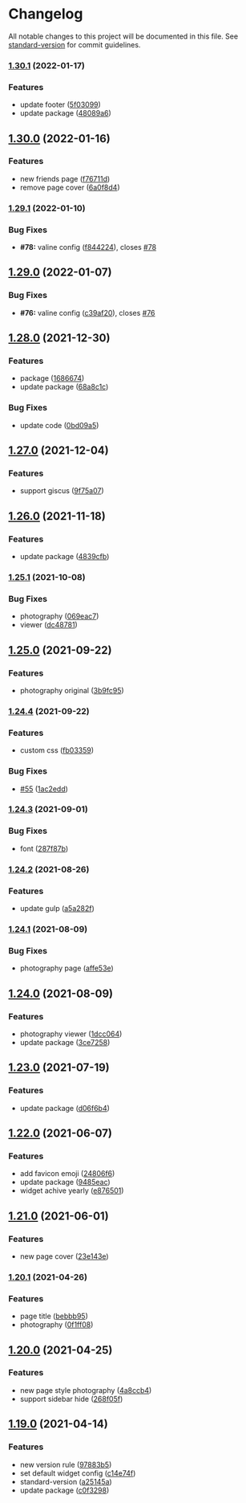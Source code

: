 # Changelog

All notable changes to this project will be documented in this file. See [standard-version](https://github.com/conventional-changelog/standard-version) for commit guidelines.

### [1.30.1](https://github.com/lh1me/hexo-theme-aomori/compare/v1.30.0...v1.30.1) (2022-01-17)


### Features

* update footer ([5f03099](https://github.com/lh1me/hexo-theme-aomori/commit/5f03099f79024934d223ffdd473bea0054ce20ab))
* update package ([48089a6](https://github.com/lh1me/hexo-theme-aomori/commit/48089a654552166f6932b2d82f1f061e251a171d))

## [1.30.0](https://github.com/lh1me/hexo-theme-aomori/compare/v1.29.1...v1.30.0) (2022-01-16)


### Features

* new friends page ([f76711d](https://github.com/lh1me/hexo-theme-aomori/commit/f76711ddb92e947a9d245acd34e1bcbf53c190bc))
* remove page cover ([6a0f8d4](https://github.com/lh1me/hexo-theme-aomori/commit/6a0f8d471937fb3a2182675e68f53c2bf0dd2f28))

### [1.29.1](https://github.com/lh1me/hexo-theme-aomori/compare/v1.29.0...v1.29.1) (2022-01-10)


### Bug Fixes

* **#78:** valine config ([f844224](https://github.com/lh1me/hexo-theme-aomori/commit/f84422410e8be8babe4a84b3587a04d38a132e85)), closes [#78](https://github.com/lh1me/hexo-theme-aomori/issues/78)

## [1.29.0](https://github.com/lh1me/hexo-theme-aomori/compare/v1.28.0...v1.29.0) (2022-01-07)


### Bug Fixes

* **#76:** valine config ([c39af20](https://github.com/lh1me/hexo-theme-aomori/commit/c39af20b966fe34a3261081dbd3049cbb10de960)), closes [#76](https://github.com/lh1me/hexo-theme-aomori/issues/76)

## [1.28.0](https://github.com/lh1me/hexo-theme-aomori/compare/v1.27.0...v1.28.0) (2021-12-30)


### Features

* package ([1686674](https://github.com/lh1me/hexo-theme-aomori/commit/168667477c492a3b88ac4c5e3fe1a1e0050c2135))
* update package ([68a8c1c](https://github.com/lh1me/hexo-theme-aomori/commit/68a8c1c6f4a80a60e08ed4ef1aa53a9e4053afbe))


### Bug Fixes

* update code ([0bd09a5](https://github.com/lh1me/hexo-theme-aomori/commit/0bd09a57409b26f491872d35acb79a4908939433))

## [1.27.0](https://github.com/lh1me/hexo-theme-aomori/compare/v1.26.0...v1.27.0) (2021-12-04)


### Features

* support giscus ([9f75a07](https://github.com/lh1me/hexo-theme-aomori/commit/9f75a074c9e6ebe6d498ea9f5be6deb52f6e4484))

## [1.26.0](https://github.com/lh1me/hexo-theme-aomori/compare/v1.25.1...v1.26.0) (2021-11-18)


### Features

* update package ([4839cfb](https://github.com/lh1me/hexo-theme-aomori/commit/4839cfb52606e4623e81d03da393c25e284e3d98))

### [1.25.1](https://github.com/lh1me/hexo-theme-aomori/compare/v1.25.0...v1.25.1) (2021-10-08)


### Bug Fixes

* photography ([069eac7](https://github.com/lh1me/hexo-theme-aomori/commit/069eac73ac4f4851dc43e665fb3b15cd14c233f0))
* viewer ([dc48781](https://github.com/lh1me/hexo-theme-aomori/commit/dc48781d3c6b2c304c4cc50d6c02f15fd70757f0))

## [1.25.0](https://github.com/lh1me/hexo-theme-aomori/compare/v1.24.4...v1.25.0) (2021-09-22)


### Features

* photography original ([3b9fc95](https://github.com/lh1me/hexo-theme-aomori/commit/3b9fc95485f42748e06df85280aa5629922c586e))

### [1.24.4](https://github.com/lh1me/hexo-theme-aomori/compare/v1.24.3...v1.24.4) (2021-09-22)


### Features

* custom css ([fb03359](https://github.com/lh1me/hexo-theme-aomori/commit/fb0335954f2fe8d6dd03e9212a58c9dd0e182489))


### Bug Fixes

* [#55](https://github.com/lh1me/hexo-theme-aomori/issues/55) ([1ac2edd](https://github.com/lh1me/hexo-theme-aomori/commit/1ac2edd8218441df52c7dc75971dae3055a0dc14))

### [1.24.3](https://github.com/lh1me/hexo-theme-aomori/compare/v1.24.2...v1.24.3) (2021-09-01)


### Bug Fixes

* font ([287f87b](https://github.com/lh1me/hexo-theme-aomori/commit/287f87b0516c01771754b2bcd0e59f501b1f37e2))

### [1.24.2](https://github.com/lh1me/hexo-theme-aomori/compare/v1.24.1...v1.24.2) (2021-08-26)


### Features

* update gulp ([a5a282f](https://github.com/lh1me/hexo-theme-aomori/commit/a5a282f16a068eea3dd912b55e255d1c5c92933c))

### [1.24.1](https://github.com/lh1me/hexo-theme-aomori/compare/v1.24.0...v1.24.1) (2021-08-09)


### Bug Fixes

* photography page ([affe53e](https://github.com/lh1me/hexo-theme-aomori/commit/affe53e8b1a2c5117a8468dec3e2c6607f447b18))

## [1.24.0](https://github.com/lh1me/hexo-theme-aomori/compare/v1.23.0...v1.24.0) (2021-08-09)


### Features

* photography viewer ([1dcc064](https://github.com/lh1me/hexo-theme-aomori/commit/1dcc064552dc846c3cf093b6ba92a86dcf375ca3))
* update package ([3ce7258](https://github.com/lh1me/hexo-theme-aomori/commit/3ce72589ca3b082948ce31fabf4686b6b379f6d8))

## [1.23.0](https://github.com/lh1me/hexo-theme-aomori/compare/v1.22.0...v1.23.0) (2021-07-19)


### Features

* update package ([d06f6b4](https://github.com/lh1me/hexo-theme-aomori/commit/d06f6b4e9a3c461141cda15d85d7d65d9decf7d1))

## [1.22.0](https://github.com/lh1me/hexo-theme-aomori/compare/v1.21.0...v1.22.0) (2021-06-07)


### Features

* add favicon emoji ([24806f6](https://github.com/lh1me/hexo-theme-aomori/commit/24806f63f9189a9415e10404cfc40f8fe3aba2fe))
* update package ([9485eac](https://github.com/lh1me/hexo-theme-aomori/commit/9485eac2e029d5a0f1f8db86aa930639a3ec4bec))
* widget achive yearly ([e876501](https://github.com/lh1me/hexo-theme-aomori/commit/e876501d64f76bff8ac4d71ffc1cd9c0a7f1b436))

## [1.21.0](https://github.com/lh1me/hexo-theme-aomori/compare/v1.20.1...v1.21.0) (2021-06-01)


### Features

* new page cover ([23e143e](https://github.com/lh1me/hexo-theme-aomori/commit/23e143e3736f9d3abd2f3839fd618bcbf9f8658d))

### [1.20.1](https://github.com/lh1me/hexo-theme-aomori/compare/v1.20.0...v1.20.1) (2021-04-26)


### Features

* page title ([bebbb95](https://github.com/lh1me/hexo-theme-aomori/commit/bebbb9503fd2c39e035d01f3f8f283593547c467))
* photography ([0f1ff08](https://github.com/lh1me/hexo-theme-aomori/commit/0f1ff08c38cb5b4bb198e5b8c8d46949f38bca9a))

## [1.20.0](https://github.com/lh1me/hexo-theme-aomori/compare/v1.19.0...v1.20.0) (2021-04-25)


### Features

* new page style photography ([4a8ccb4](https://github.com/lh1me/hexo-theme-aomori/commit/4a8ccb4576275ead3e4fb3ce73872e36643f7871))
* support sidebar hide ([268f05f](https://github.com/lh1me/hexo-theme-aomori/commit/268f05f6618419cf82a68044caff93549a5af9fe))

## [1.19.0](https://github.com/lh1me/hexo-theme-aomori/compare/v1.18.0...v1.19.0) (2021-04-14)


### Features

* new version rule ([97883b5](https://github.com/lh1me/hexo-theme-aomori/commit/97883b57078afb761267d1af49a524b10ceaa96c))
* set default widget config ([c14e74f](https://github.com/lh1me/hexo-theme-aomori/commit/c14e74ff717b3b54bce1934f8de0f371cf3d024e))
* standard-version ([a25145a](https://github.com/lh1me/hexo-theme-aomori/commit/a25145a31e648916ca63409342cfa7908d095d33))
* update package ([c0f3298](https://github.com/lh1me/hexo-theme-aomori/commit/c0f3298e046196b9a384213ba0823de828edcfbc))
